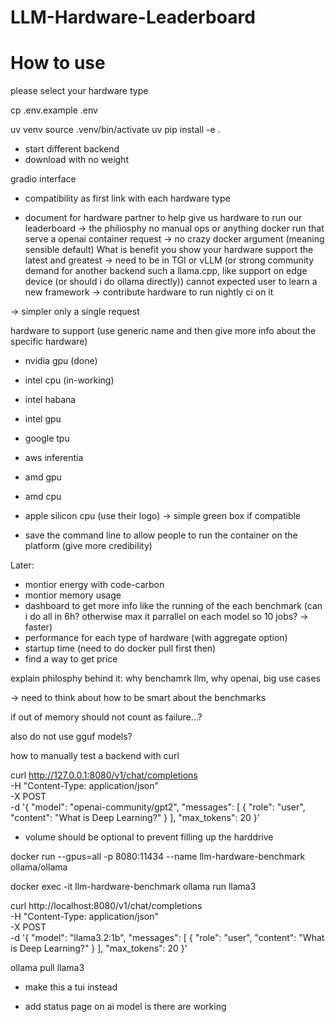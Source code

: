 # LLM-Hardware-Leaderboard

# How to use

please select your hardware type

cp .env.example .env

uv venv
source .venv/bin/activate
uv pip install -e .

- start different backend
- download with no weight

gradio interface
- compatibility as first link with each hardware type

- document for hardware partner to help give us hardware to run our leaderboard
-> the philiosphy no manual ops or anything docker run that serve a openai container request
-> no crazy docker argument (meaning sensible default)
What is benefit you show your hardware support the latest and greatest
-> need to be in TGI or vLLM (or strong community demand for another backend such a llama.cpp, like support on edge device (or should i do ollama directly)) cannot expected user to learn a new framework
-> contribute hardware to run nightly ci on it

-> simpler only a single request

hardware to support (use generic name and then give more info about the specific hardware)
- nvidia gpu (done)
- intel cpu (in-working)
- intel habana
- intel gpu
- google tpu
- aws inferentia
- amd gpu
- amd cpu
- apple silicon cpu
(use their logo)
-> simple green box if compatible 

- save the command line to allow people to run the container on the platform (give more credibility)

Later:
- montior energy with code-carbon
- montior memory usage
- dashboard to get more info like the running of the each benchmark (can i do all in 6h? otherwise max it parrallel on each model so 10 jobs? -> faster)
- performance for each type of hardware (with aggregate option)
- startup time (need to do docker pull first then)
- find a way to get price


explain philosphy behind it:
why benchamrk llm, why openai, big use cases


-> need to think about how to be smart about the benchmarks

if out of memory should not count as failure...?

also do not use gguf models?


how to manually test a backend with curl

curl http://127.0.0.1:8080/v1/chat/completions \
  -H "Content-Type: application/json" \
  -X POST \
  -d '{
    "model": "openai-community/gpt2",
    "messages": [
      {
        "role": "user",
        "content": "What is Deep Learning?"
      }
    ],
    "max_tokens": 20
  }'


  - volume should be optional to prevent filling up the harddrive


docker run --gpus=all -p 8080:11434 --name llm-hardware-benchmark ollama/ollama

docker exec -it llm-hardware-benchmark ollama run llama3

curl http://localhost:8080/v1/chat/completions \
-H "Content-Type: application/json" \
-X POST \
-d '{
"model": "llama3.2:1b",
"messages": [
    {
    "role": "user",
    "content": "What is Deep Learning?"
    }
],
"max_tokens": 20
}'



ollama pull llama3
- make this a tui instead

- add status page on ai model is there are working 